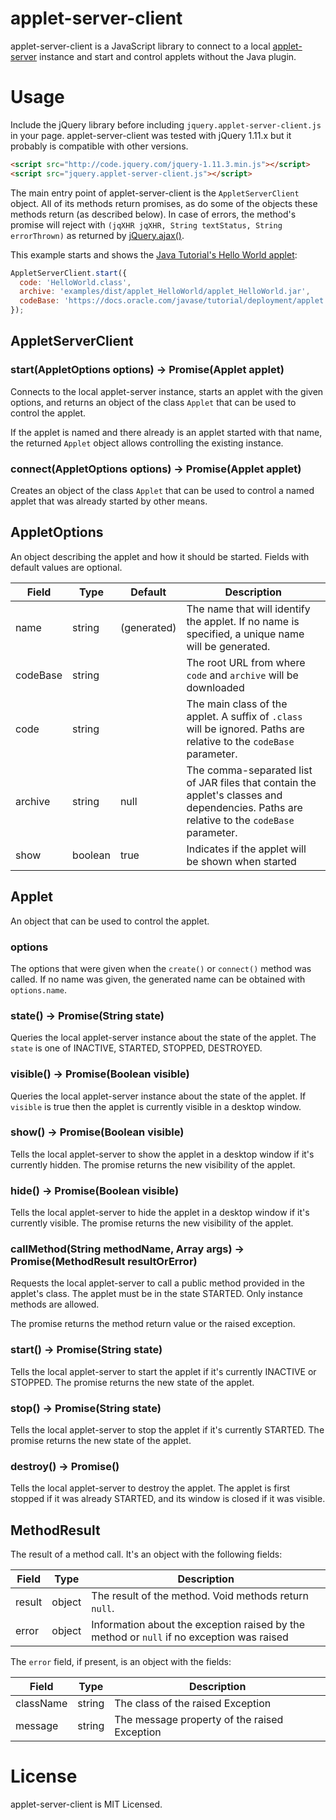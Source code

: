 # applet-server-client

applet-server-client is a JavaScript library to connect to a local [applet-server](https://github.com/diogoko/applet-server) instance and start and control applets without the Java plugin.

# Usage

Include the jQuery library before including `jquery.applet-server-client.js` in your page. applet-server-client was tested with jQuery 1.11.x but it probably is compatible with other versions.

```html
<script src="http://code.jquery.com/jquery-1.11.3.min.js"></script>
<script src="jquery.applet-server-client.js"></script>
```

The main entry point of applet-server-client is the `AppletServerClient` object. All of its methods return promises, as do some of the objects these methods return (as described below). In case of errors, the method's promise will reject with `(jqXHR jqXHR, String textStatus, String errorThrown)` as returned by [jQuery.ajax()](http://api.jquery.com/jQuery.ajax/).

This example starts and shows the [Java Tutorial's Hello World applet](https://docs.oracle.com/javase/tutorial/deployment/applet/getStarted.html):

```javascript
AppletServerClient.start({
  code: 'HelloWorld.class',
  archive: 'examples/dist/applet_HelloWorld/applet_HelloWorld.jar',
  codeBase: 'https://docs.oracle.com/javase/tutorial/deployment/applet'
});
```

## AppletServerClient

### start(AppletOptions options) &rarr; Promise(Applet applet)

Connects to the local applet-server instance, starts an applet with the given options, and returns an object of the class `Applet` that can be used to control the applet.

If the applet is named and there already is an applet started with that name, the returned `Applet` object allows controlling the existing instance.

### connect(AppletOptions options) &rarr; Promise(Applet applet)

Creates an object of the class `Applet` that can be used to control a named applet that was already started by other means.

## AppletOptions

An object describing the applet and how it should be started. Fields with default values are optional.

| Field    | Type    | Default     | Description                                                                                                                               |
|----------|---------|-------------|-------------------------------------------------------------------------------------------------------------------------------------------|
| name     | string  | (generated) | The name that will identify the applet. If no name is specified, a unique name will be generated.                                         |
| codeBase | string  |             | The root URL from where `code` and `archive` will be downloaded                                                                           |
| code     | string  |             | The main class of the applet. A suffix of `.class` will be ignored. Paths are relative to the `codeBase` parameter.                       |
| archive  | string  | null        | The comma-separated list of JAR files that contain the applet's classes and dependencies. Paths are relative to the `codeBase` parameter. |
| show     | boolean | true        | Indicates if the applet will be shown when started                                                                                        |

## Applet

An object that can be used to control the applet.

### options

The options that were given when the `create()` or `connect()` method was called. If no name was given, the generated name can be obtained with `options.name`.

### state() &rarr; Promise(String state)

Queries the local applet-server instance about the state of the applet. The `state` is one of INACTIVE, STARTED, STOPPED, DESTROYED.

### visible() &rarr; Promise(Boolean visible)

Queries the local applet-server instance about the state of the applet. If `visible` is true then the applet is currently visible in a desktop window.

### show() &rarr; Promise(Boolean visible)

Tells the local applet-server to show the applet in a desktop window if it's currently hidden. The promise returns the new visibility of the applet.

### hide() &rarr; Promise(Boolean visible)

Tells the local applet-server to hide the applet in a desktop window if it's currently visible. The promise returns the new visibility of the applet.

### callMethod(String methodName, Array args) &rarr; Promise(MethodResult resultOrError)

Requests the local applet-server to call a public method provided in the applet's class. The applet must be in the state STARTED. Only instance methods are allowed.

The promise returns the method return value or the raised exception.

### start() &rarr; Promise(String state)

Tells the local applet-server to start the applet if it's currently INACTIVE or STOPPED. The promise returns the new state of the applet.

### stop() &rarr; Promise(String state)

Tells the local applet-server to stop the applet if it's currently STARTED. The promise returns the new state of the applet.

### destroy() &rarr; Promise()

Tells the local applet-server to destroy the applet. The applet is first stopped if it was already STARTED, and its window is closed if it was visible.

## MethodResult

The result of a method call. It's an object with the following fields:

| Field  | Type   | Description                                                                               |
|--------|--------|-------------------------------------------------------------------------------------------|
| result | object | The result of the method. Void methods return `null`.                                     |
| error  | object | Information about the exception raised by the method or `null` if no exception was raised |

The `error` field, if present, is an object with the fields:

| Field     | Type   | Description                                  |
|-----------|--------|----------------------------------------------|
| className | string | The class of the raised Exception            |
| message   | string | The message property of the raised Exception |

# License

applet-server-client is MIT Licensed.
